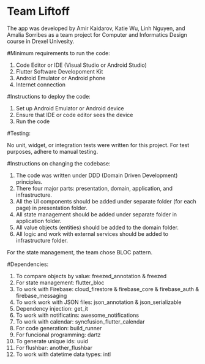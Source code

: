 # Team Liftoff

The app was developed by Amir Kaidarov, Katie Wu, Linh Nguyen, and Amalia Sorribes
as a team project for Computer and Informatics Design course in Drexel Univesity.


#Minimum requirements to run the code:

1. Code Editor or IDE (Visual Studio or Android Studio)
2. Flutter Software Developoment Kit
3. Android Emulator or Android phone
4. Internet connection


#Instructions to deploy the code:

1. Set up Android Emulator or Android device
2. Ensure that IDE or code editor sees the device
3. Run the code 


#Testing:

No unit, widget, or integration tests were written for this project.
For test purposes, adhere to manual testing.


#Instructions on changing the codebase:

1. The code was written under DDD (Domain Driven Development) principles.
2. There four major parts: presentation, domain, application, and infrastructure.
3. All the UI components should be added under separate folder (for each page) in presentation folder.
4. All state management should be added under separate folder in application folder.
5. All value objects (entities) should be added to the domain folder.
6. All logic and work with external services should be added to infrastructure folder.


For the state management, the team chose BLOC pattern.


#Dependencies:
1. To compare objects by value: freezed_annotation & freezed
2. For state management: flutter_bloc
3. To work with Firebase: cloud_firestore & firebase_core & firebase_auth & firebase_messaging
4. To work work with JSON files: json_annotation & json_serializable
5. Dependency injection: get_it
6. To work with notificatins: awesome_notifications
7. To work with calendar: syncfusion_flutter_calendar
8. For code generation: build_runner
9. For funcional programming: dartz
10. To generate unique ids: uuid
11. For flushbar: another_flushbar
12. To work with datetime data types: intl


